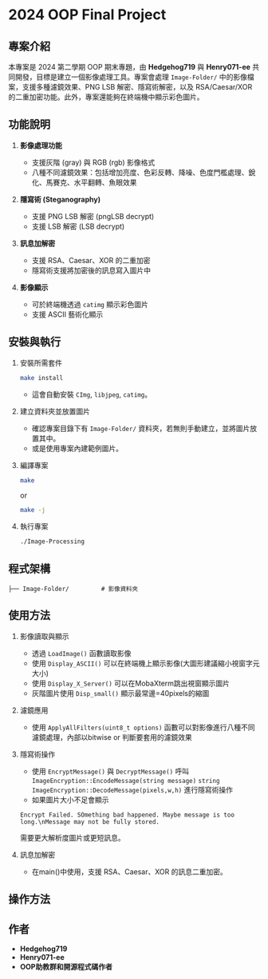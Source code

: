 # 2024 OOP Final Project

## 專案介紹

本專案是 2024 第二學期 OOP 期末專題，由 **Hedgehog719** 與 **Henry071-ee** 共同開發，目標是建立一個影像處理工具。專案會處理 `Image-Folder/` 中的影像檔案，支援多種濾鏡效果、PNG LSB 解密、隱寫術解密，以及 RSA/Caesar/XOR 的二重加密功能。此外，專案還能夠在終端機中顯示彩色圖片。

## 功能說明

1. **影像處理功能**

   * 支援灰階 (gray) 與 RGB (rgb) 影像格式
   * 八種不同濾鏡效果：包括增加亮度、色彩反轉、降噪、色度門檻處理、銳化、馬賽克、水平翻轉、魚眼效果

2. **隱寫術 (Steganography)**

   * 支援 PNG LSB 解密 (pngLSB decrypt)
   * 支援 LSB 解密 (LSB decrypt)

3. **訊息加解密**

   * 支援 RSA、Caesar、XOR 的二重加密
   * 隱寫術支援將加密後的訊息寫入圖片中

4. **影像顯示**

   * 可於終端機透過 `catimg` 顯示彩色圖片
   * 支援 ASCII 藝術化顯示

## 安裝與執行

1. 安裝所需套件

   ```sh
   make install
   ```

   * 這會自動安裝 `CImg`, `libjpeg`, `catimg`。

2. 建立資料夾並放置圖片

   * 確認專案目錄下有 `Image-Folder/` 資料夾，若無則手動建立，並將圖片放置其中。
   * 或是使用專案內建範例圖片。

3. 編譯專案

   ```sh
   make
   ```
   or
   ```sh
   make -j
   ```

5. 執行專案

   ```sh
   ./Image-Processing
   ```

## 程式架構

```
├── Image-Folder/         # 影像資料夾

```

## 使用方法

1. 影像讀取與顯示

   * 透過 `LoadImage()` 函數讀取影像
   * 使用 `Display_ASCII()` 可以在終端機上顯示影像(大圖形建議縮小視窗字元大小)
   * 使用 `Display_X_Server()` 可以在MobaXterm跳出視窗顯示圖片
   * 灰階圖片使用 `Disp_small()` 顯示最常邊=40pixels的縮圖

2. 濾鏡應用

   * 使用 `ApplyAllFilters(uint8_t options)` 函數可以對影像進行八種不同濾鏡處理，內部以bitwise or 判斷要套用的濾鏡效果

3. 隱寫術操作

   * 使用 `EncryptMessage()` 與 `DecryptMessage()` 呼叫 `ImageEncryption::EncodeMessage(string message)` `string ImageEncryption::DecodeMessage(pixels,w,h)` 進行隱寫術操作
   * 如果圖片大小不足會顯示
   ```
   Encrypt Failed. SOmething bad happened. Maybe message is too long.\nMessage may not be fully stored.
   ```
   需要更大解析度圖片或更短訊息。

4. 訊息加解密
   * 在main()中使用，支援 RSA、Caesar、XOR 的訊息二重加密。
   

## 操作方法

## 作者

* **Hedgehog719**
* **Henry071-ee**
* **OOP助教群和開源程式碼作者**
